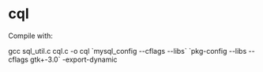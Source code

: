 # cql

Compile with:

gcc sql_util.c cql.c -o cql \`mysql_config --cflags --libs\` \`pkg-config --libs --cflags gtk+-3.0\` -export-dynamic
